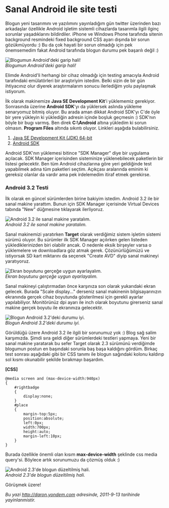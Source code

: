 # Sanal Android ile site testi 

Blogun yeni tasarımını ve yazılımını yayınladığım gün twitter üzerinden
bazı arkadaşlar özellikle Android işletim sistemli cihazlarda tasarımla
ilgili ilginç sorunlar yaşadıklarını bildirdiler. iPhone ve Windows
Phone tarafında sitenin background resmindeki fixed background CSS ayarı
dışında bir sorun gözükmüyordu :) Bu da çok hayati bir sorun olmadığı
için pek önemsemedim fakat Android tarafında blogun durumu pek başarılı
değil :)

![Blogumun Android'deki garip
hali!](media/Sanal_Android_ile_site_testi/androidde_site.jpg)\
*Blogumun Android'deki garip hali!*

Elimde Android'li herhangi bir cihaz olmadığı için testing amacıyla
Android tarafındaki emülatörleri bir araştıriyim istedim. Belki sizin de
bir gün ihtiyacınız olur diyerek araştırmalarım sonucu ilerlediğim yolu
paylaşmak istiyorum.

İlk olarak makinemize **Java SE Development Kit**'i yüklememiz
gerekiyor. Sonrasında üzerine **Android SDK**'yı da yüklersek aslında
yükleme senaryomuz bitmiş oluyor. Bu arada aman dikkat Android SDK'yı
C'de öyle bir yere yükleyin ki yüklediğin adresin içinde boşluk geçmesin
:) SDK'nın böyle bir bugı varmış. Ben direk **C:\\Android** altına
yükledim ki sorun olmasın. **Program Files** altında sıkıntı oluyor.
Linkleri aşağıda bulabilirsiniz.

1.  [Java SE Development Kit (JDK)
    64-bit](http://download.oracle.com/otn-pub/java/jdk/6u25-b06/jdk-6u25-windows-x64.exe)
2.  [Android SDK](http://developer.android.com/sdk/index.html)

Android SDK'nın yüklemesi bitince "SDK Manager" diye bir uygulama
açılacak. SDK Manager içerisinden sisteminize yüklenebilecek paketlerin
bir listesi gelecektir. Ben tüm Android cihazlarına göre yeri geldiğinde
test yapabilmek adına tüm paketleri seçtim. Açıkçası aralarında eminim
ki gereksiz olanlar da vardır ama pek irdelemedim itiraf etmek
gerekirse.

### Android 3.2 Testi  

İlk olarak en güncel sürümlerden birine bakiyim istedim. Android 3.2 ile
bir sanal makine yarattım. Bunun için SDK Manager içerisinde Virtual
Devices tabında "New" düğmesine tıklayarak ilerliyoruz.

![Android 3.2 ile sanal makine
yaratalım.](media/Sanal_Android_ile_site_testi/android32.png)\
*Android 3.2 ile sanal makine yaratalım.*

Sanal makinemizi yaratırken **Target** olarak verdiğimiz sistem işletim
sistemi sürümü oluyor. Bu sürümler ilk SDK Manager açılırken gelen
listeden yüklediklerinizden biri olabilir ancak. O nedenle eksik
birşeyler varsa o yüklemelere ve downloadlara göz atmak gerek.
Çözünürlüğümüzü ve istiyorsak SD kart miktarını da seçenek "Create AVD"
diyip sanal makineyi yaratıyoruz.

![Ekran boyutunu gerçeğe uygun
ayarlayalım.](media/Sanal_Android_ile_site_testi/android_ekranboyutu.png)\
*Ekran boyutunu gerçeğe uygun ayarlayalım.*

Sanal makineyi çalıştırmadan önce karşınıza son olarak yukarıdaki ekran
gelecek. Burada "Scale display..." derseniz sanal makinenin
bilgisayarınızın ekranında gerçek cihaz boyutunda gösterilmesi için
gerekli ayarlar yapılabiliyor. Monitörünüz dpi ayarı ile inch olarak
boyutunu girerseniz sanal makine gerçek boyutu ile ekranınıza
gelecektir.

![Blogun Android 3.2'deki durumu
iyi.](media/Sanal_Android_ile_site_testi/android32_durum.jpg)\
*Blogun Android 3.2'deki durumu iyi.*

Görüldüğü üzere Android 3.2 ile ilgili bir sorunumuz yok :) Blog sağ
salim karşımızda. Şimdi sıra geldi diğer sürümlerdeki testleri yapmaya.
Yeni bir sanal makine yaratarak bu sefer Target olarak 2.3 sürümünü
verdiğimde blogumun postun en başındaki sorunla baş başa kaldığını
gördüm. Birkaç test sonrası aşağıdaki gibi bir CSS tanımı ile blogun
sağındaki kolonu kaldırıp sol kısmı okunabilir şekilde bırakmayı
başardım.

**[CSS]**

``` {style="font-family: Consolas; font-size: 13; color: black; background: white;"}
@media screen and (max-device-width:940px)
{
    #rightbadge
    {
        display:none;
    }
    #place
    {
        margin-top:5px;
        position:absolute; 
        left:0px; 
        width:700px;
        height:auto;
        margin-left:10px; 
    }
}
```

Burada özellikle önemli olan kısım **max-device-width** şeklinde css
media query'si. Böylece artık sorunumuzu da çözmüş olduk :)

![Android 2.3'de blogun düzeltilmiş
hali.](media/Sanal_Android_ile_site_testi/android23_durum.jpg)\
*Android 2.3'de blogun düzeltilmiş hali.*

Görüşmek üzere!


*Bu yazi http://daron.yondem.com adresinde, 2011-9-13 tarihinde yayinlanmistir.*